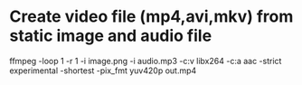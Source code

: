 # Create video file (mp4,avi,mkv) from static image and audio file
ffmpeg -loop 1 -r 1 -i image.png -i audio.mp3 -c:v libx264 -c:a aac -strict experimental -shortest -pix_fmt yuv420p out.mp4
